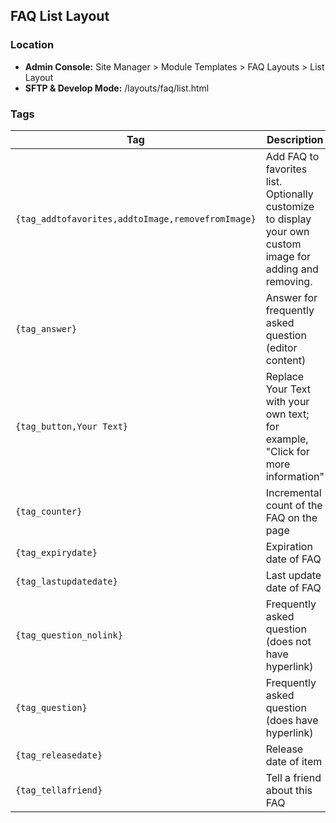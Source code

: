 ## FAQ List Layout

### Location
* **Admin Console:** Site Manager > Module Templates > FAQ Layouts > List Layout
* **SFTP & Develop Mode:** /layouts/faq/list.html

### Tags

Tag | Description
-------------- | -------------
`{tag_addtofavorites,addtoImage,removefromImage}` | Add FAQ to favorites list. Optionally customize to display your own custom image for adding and removing.
`{tag_answer}` | Answer for frequently asked question (editor content)
`{tag_button,Your Text}` | Replace Your Text with your own text; for example, "Click for more information"
`{tag_counter}` | Incremental count of the FAQ on the page
`{tag_expirydate}` | Expiration date of FAQ
`{tag_lastupdatedate}` | Last update date of FAQ
`{tag_question_nolink}` | Frequently asked question (does not have hyperlink)
`{tag_question}` | Frequently asked question (does have hyperlink)
`{tag_releasedate}` | Release date of item
`{tag_tellafriend}` | Tell a friend about this FAQ
